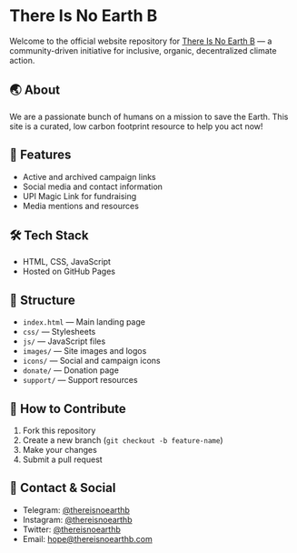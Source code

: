 # There Is No Earth B

Welcome to the official website repository for [There Is No Earth B](https://thereisnoearthb.com) — a community-driven initiative for inclusive, organic, decentralized climate action.

## 🌏 About

We are a passionate bunch of humans on a mission to save the Earth. This site is a curated, low carbon footprint resource to help you act now!

## 🚀 Features

- Active and archived campaign links
- Social media and contact information
- UPI Magic Link for fundraising
- Media mentions and resources

## 🛠️ Tech Stack

- HTML, CSS, JavaScript
- Hosted on GitHub Pages

## 📁 Structure

- `index.html` — Main landing page
- `css/` — Stylesheets
- `js/` — JavaScript files
- `images/` — Site images and logos
- `icons/` — Social and campaign icons
- `donate/` — Donation page
- `support/` — Support resources

## 📝 How to Contribute

1. Fork this repository
2. Create a new branch (`git checkout -b feature-name`)
3. Make your changes
4. Submit a pull request

## 📢 Contact & Social

- Telegram: [@thereisnoearthb](https://t.me/thereisnoearthb)
- Instagram: [@thereisnoearthb](https://instagram.com/thereisnoearthb)
- Twitter: [@thereisnoearthb](https://twitter.com/thereisnoearthb)
- Email: [hope@thereisnoearthb.com](mailto:hope@thereisnoearthb.com)